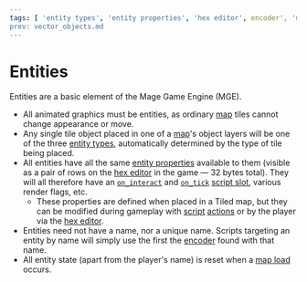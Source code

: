 ```yaml
---
tags: [ 'entity types', 'entity properties', 'hex editor', encoder', 'maps' ]
prev: vector_objects.md
---
```


# Entities

Entities are a basic element of the Mage Game Engine (MGE).

- All animated graphics must be entities, as ordinary [map](maps) tiles cannot change appearance or move.
- Any single tile object placed in one of a [map](maps)'s object layers will be one of the three [entity types](entity_types), automatically determined by the type of tile being placed.
- All entities have all the same [entity properties](entity_properties) available to them (visible as a pair of rows on the [hex editor](hex_editor) in the game — 32 bytes total). They will all therefore have an [`on_interact`](script_slots#on-interact) and [`on_tick`](script_slots#on-tick) [script slot](script_slots), various render flags, etc.
	- These properties are defined when placed in a Tiled map, but they can be modified during gameplay with [script](scripts) [actions](actions) or by the player via the [hex editor](hex_editor).
- Entities need not have a name, nor a unique name. Scripts targeting an entity by name will simply use the first the [encoder](encoder) found with that name.
- All entity state (apart from the player's name) is reset when a [map load](map_loads) occurs.
